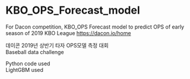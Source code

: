 # KBO_OPS_Forecast_model
For Dacon competition, KBO_OPS Forecast model to predict OPS of early season of 2019 KBO League 
https://dacon.io/home


데이콘 2019년 상반기 타자 OPS모델 측정 대회  
Baseball data challenge  


Python code used  
LightGBM used
